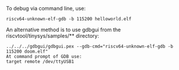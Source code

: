 To debug via command line, use:

```
riscv64-unknown-elf-gdb -b 115200 helloworld.elf
```

An alternative method is to use gdbgui from the riscvtool/tinysys/samples/** directory:

```
../../../gdbgui/gdbgui.pex --gdb-cmd="riscv64-unknown-elf-gdb -b 115200 doom.elf"
At command prompt of GDB use:
target remote /dev/ttyUSB1
```
